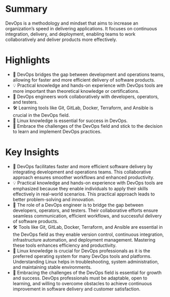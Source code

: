 # Summary
DevOps is a methodology and mindset that aims to increase an organization’s speed in delivering applications. It focuses on continuous integration, delivery, and deployment, enabling teams to work collaboratively and deliver products more effectively.

# Highlights
- 🚀 DevOps bridges the gap between development and operations teams, allowing for faster and more efficient delivery of software products.
- 💡 Practical knowledge and hands-on experience with DevOps tools are more important than theoretical knowledge or certifications.
- 👥 DevOps engineers work collaboratively with developers, operators, and testers.
- 🛠️ Learning tools like Git, GitLab, Docker, Terraform, and Ansible is crucial in the DevOps field.
- 🐧 Linux knowledge is essential for success in DevOps.
- 💪 Embrace the challenges of the DevOps field and stick to the decision to learn and implement DevOps practices.

# Key Insights

- 🚀 DevOps facilitates faster and more efficient software delivery by integrating development and operations teams. This collaborative approach ensures smoother workflows and enhanced productivity.
- 💡 Practical knowledge and hands-on experience with DevOps tools are emphasized because they enable individuals to apply their skills effectively in real-world scenarios. This practical approach leads to better problem-solving and innovation.
- 👥 The role of a DevOps engineer is to bridge the gap between developers, operators, and testers. Their collaborative efforts ensure seamless communication, efficient workflows, and successful delivery of software products.
- 🛠️ Tools like Git, GitLab, Docker, Terraform, and Ansible are essential in the DevOps field as they enable version control, continuous integration, infrastructure automation, and deployment management. Mastering these tools enhances efficiency and productivity.
- 🐧 Linux knowledge is crucial for DevOps professionals as it is the preferred operating system for many DevOps tools and platforms. Understanding Linux helps in troubleshooting, system administration, and maintaining stable environments.
- 💪 Embracing the challenges of the DevOps field is essential for growth and success. DevOps professionals must be adaptable, open to learning, and willing to overcome obstacles to achieve continuous improvement in software delivery and customer satisfaction.